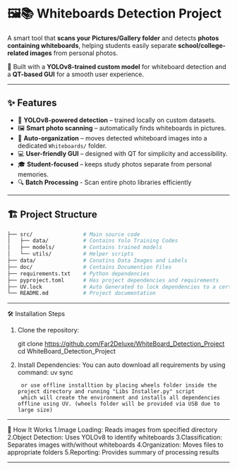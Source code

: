 # 🖼️📚 Whiteboards Detection Project

A smart tool that **scans your Pictures/Gallery folder** and detects **photos containing whiteboards**, helping students easily separate **school/college-related images** from personal photos.  

🚀 Built with a **YOLOv8-trained custom model** for whiteboard detection and a **QT-based GUI** for a smooth user experience.  

----------------------------------------------------------------------------------------------------------------------------------------------

## ✨ Features  
- 🤖 **YOLOv8-powered detection** – trained locally on custom datasets.  
- 🖼️ **Smart photo scanning** – automatically finds whiteboards in pictures.  
- 📂 **Auto-organization** – moves detected whiteboard images into a dedicated `Whiteboards/` folder.  
- 💻 **User-friendly GUI** – designed with QT for simplicity and accessibility.  
- 🎓 **Student-focused** – keeps study photos separate from personal memories.  
- 🔍 **Batch Processing** - Scan entire photo libraries efficiently

----------------------------------------------------------------------------------------------------------------------------------------------

## 🏗️ Project Structure  
```bash
├── src/                # Main source code
│   ├── data/           # Contains Yolo Training Codes 
│   ├── models/         # Contains trained models
│   └── utils/          # Helper scripts
├── data/               # Conatins Data Images and Labels
├── doc/                # Contains Documention Files
├── requirements.txt    # Python dependencies
├── pyproject.toml      # Has project dependencies and requirements
├── UV.lock             # Auto Generated to lock dependencies to a certain version
└── README.md           # Project documentation
```
----------------------------------------------------------------------------------------------------------------------------------------------

🛠️ Installation Steps

1. Clone the repository:

    git clone https://github.com/Far2Deluxe/WhiteBoard_Detection_Project
    cd WhiteBoard_Detection_Project


2. Install Dependencies:
You can auto download all requirements by using command:
    uv sync

        or use offline installtion by placing wheels folder inside the project directory and running "Libs Installer.py" script
        which will create the environment and installs all dependencies offline using UV. (wheels folder will be provided via USB due to large size)

----------------------------------------------------------------------------------------------------------------------------------------------

🧠 How It Works
    1.Image Loading: Reads images from specified directory
    2.Object Detection: Uses YOLOv8 to identify whiteboards
    3.Classification: Separates images with/without whiteboards
    4.Organization: Moves files to appropriate folders
    5.Reporting: Provides summary of processing results


----------------------------------------------------------------------------------------------------------------------------------------------
